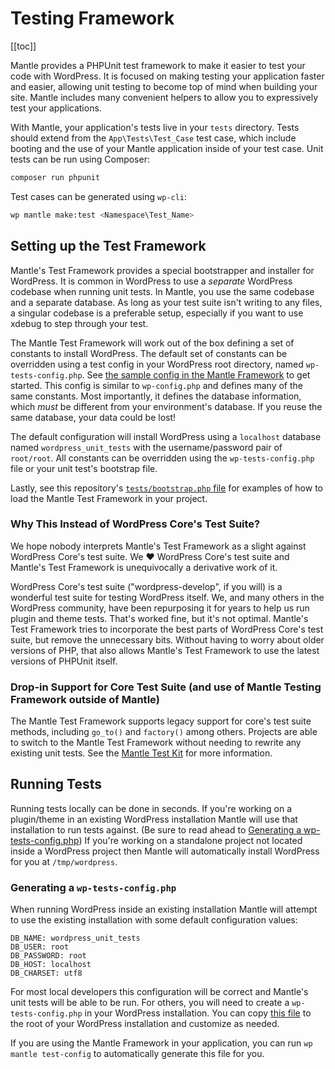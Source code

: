 # Testing Framework

[[toc]]

Mantle provides a PHPUnit test framework to make it easier to test your code
with WordPress. It is focused on making testing your application faster and
easier, allowing unit testing to become top of mind when building your site.
Mantle includes many convenient helpers to allow you to expressively test your
applications.

With Mantle, your application's tests live in your `tests` directory. Tests
should extend from the `App\Tests\Test_Case` test case, which include booting
and the use of your Mantle application inside of your test case. Unit tests can
be run using Composer:

```bash
composer run phpunit
```

Test cases can be generated using `wp-cli`:

```bash
wp mantle make:test <Namespace\Test_Name>
```

## Setting up the Test Framework

Mantle's Test Framework provides a special bootstrapper and installer for
WordPress. It is common in WordPress to use a _separate_ WordPress codebase when
running unit tests. In Mantle, you use the same codebase and a separate
database. As long as your test suite isn't writing to any files, a singular
codebase is a preferable setup, especially if you want to use xdebug to step
through your test.

The Mantle Test Framework will work out of the box defining a set of constants
to install WordPress. The default set of constants can be overridden using a
test config in your WordPress root directory, named `wp-tests-config.php`. See
[the sample config in the Mantle
Framework](https://github.com/alleyinteractive/mantle-framework/blob/main/src/mantle/testing/wp-tests-config-sample.php)
to get started. This config is similar to `wp-config.php` and defines many of
the same constants. Most importantly, it defines the database information, which
*must* be different from your environment's database. If you reuse the same
database, your data could be lost!

The default configuration will install WordPress using a `localhost` database
named `wordpress_unit_tests` with the username/password pair of `root/root`. All
constants can be overridden using the `wp-tests-config.php` file or your unit
test's bootstrap file.

Lastly, see this repository's [`tests/bootstrap.php`
file](https://github.com/alleyinteractive/mantle/blob/main/tests/bootstrap.php)
for examples of how to load the Mantle Test Framework in your project.

### Why This Instead of WordPress Core's Test Suite?

We hope nobody interprets Mantle's Test Framework as a slight against WordPress
Core's test suite. We :heart: WordPress Core's test suite and Mantle's Test
Framework is unequivocally a derivative work of it.

WordPress Core's test suite ("wordpress-develop", if you will) is a wonderful
test suite for testing WordPress itself. We, and many others in the WordPress
community, have been repurposing it for years to help us run plugin and theme
tests. That's worked fine, but it's not optimal. Mantle's Test Framework tries
to incorporate the best parts of WordPress Core's test suite, but remove the
unnecessary bits. Without having to worry about older versions of PHP, that also
allows Mantle's Test Framework to use the latest versions of PHPUnit itself.

### Drop-in Support for Core Test Suite (and use of Mantle Testing Framework outside of Mantle)

The Mantle Test Framework supports legacy support for core's test suite methods,
including `go_to()` and `factory()` among others. Projects are able to switch to
the Mantle Test Framework without needing to rewrite any existing unit tests.
See the [Mantle Test Kit](./testkit.md) for more information.

## Running Tests

Running tests locally can be done in seconds. If you're working on a plugin/theme in an existing WordPress installation Mantle will use that installation to run tests against. (Be sure to read ahead to [Generating a wp-tests-config.php](#generating-a-wp-tests-config-php)) If you're working on a standalone project not located inside a WordPress project then Mantle will automatically install WordPress for you at `/tmp/wordpress`.

### Generating a `wp-tests-config.php`

When running WordPress inside an existing installation Mantle will attempt to use the existing installation with some default configuration values:

```
DB_NAME: wordpress_unit_tests
DB_USER: root
DB_PASSWORD: root
DB_HOST: localhost
DB_CHARSET: utf8
```

For most local developers this configuration will be correct and Mantle's unit
tests will be able to be run. For others, you will need to create a
`wp-tests-config.php` in your WordPress installation. You can copy [this
file](https://github.com/alleyinteractive/mantle-framework/blob/HEAD/src/mantle/testing/wp-tests-config-sample.php)
to the root of your WordPress installation and customize as needed.

If you are using the Mantle Framework in your application, you can run `wp
mantle test-config` to automatically generate this file for you.